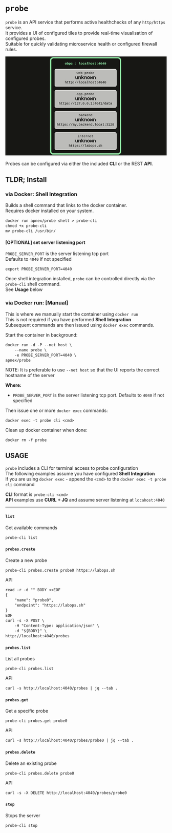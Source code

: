 # `probe`

`probe` is an API service that performs active healthchecks of any `http/https` service.  
It provides a UI of configured tiles to provide real-time visualisation of configured probes.  
Suitable for quickly validating microservice health or configured firewall rules.  

![probe-status](probe-status.gif)

Probes can be configured via either the included **CLI** or the REST **API**.  

## TLDR; Install
### via Docker: Shell Integration
Builds a shell command that links to the docker container.  
Requires docker installed on your system.  

```
docker run apnex/probe shell > probe-cli
chmod +x probe-cli
mv probe-cli /usr/bin/
```

#### [OPTIONAL] set server listening port
`PROBE_SERVER_PORT` is the server listening tcp port  
Defaults to `4040` if not specified
```
export PROBE_SERVER_PORT=4040
```

Once shell integration installed, `probe` can be controlled directly via the `probe-cli` shell command.  
See **Usage** below  

### via Docker run: [Manual]
This is where we manually start the container using `docker run`  
This is not required if you have performed **Shell Integration**   
Subsequent commands are then issued using `docker exec` commands.  

Start the container in background:
```
docker run -d -P --net host \
	--name probe \
	-e PROBE_SERVER_PORT=4040 \
apnex/probe
```

NOTE: It is preferable to use `--net host` so that the UI reports the correct hostname of the server  

**Where:**  
- `PROBE_SERVER_PORT` is the server listening tcp port. Defaults to `4040` if not specified  

Then issue one or more `docker exec` commands:
```
docker exec -t probe cli <cmd>
```

Clean up docker container when done:
```
docker rm -f probe
```

## USAGE
`probe` includes a CLI for terminal access to probe configuration  
The following examples assume you have configured **Shell Integration**  
If you are using `docker exec` - append the `<cmd>` to the  `docker exec -t probe cli` command  

**CLI** format is `probe-cli <cmd>`  
**API** examples use **CURL + JQ** and assume server listening at `locahost:4040`  

---
#### `list`
Get available commands  
```
probe-cli list
```

#### `probes.create`
Create a new probe  
```
probe-cli probes.create probe0 https://labops.sh
```

API
```shell
read -r -d "" BODY <<EOF
{
	"name": "probe0",
	"endpoint": "https://labops.sh"
}
EOF
curl -s -X POST \
	-H "Content-Type: application/json" \
	-d "${BODY}" \
http://localhost:4040/probes
```

#### `probes.list`
List all probes  
```
probe-cli probes.list
```

API
```shell
curl -s http://localhost:4040/probes | jq --tab .
```

#### `probes.get`
Get a specific probe  
```
probe-cli probes.get probe0
```

API
```shell
curl -s http://localhost:4040/probes/probe0 | jq --tab .
```

#### `probes.delete`
Delete an existing probe  
```
probe-cli probes.delete probe0
```

API
```shell
curl -s -X DELETE http://localhost:4040/probes/probe0
```

#### `stop`
Stops the server  
```
probe-cli stop
```

